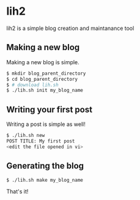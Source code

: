 # lih2
lih2 is a simple blog creation and maintanance tool

## Making a new blog
Making a new blog is simple.
```bash
$ mkdir blog_parent_directory
$ cd blog_parent_directory
$ # download lih.sh
$ ./lih.sh init my_blog_name
```
## Writing your first post
Writing a post is simple as well!
```bash
$ ./lih.sh new
POST TITLE: My first post
<edit the file opened in vi>
```

## Generating the blog
```bash
$ ./lih.sh make my_blog_name
```

That's it!
